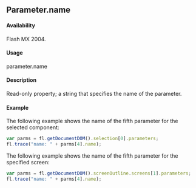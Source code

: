 ## Parameter.name

#### Availability

Flash MX 2004.

#### Usage

parameter.name

#### Description

Read-only property; a string that specifies the name of the parameter.

#### Example

The following example shows the name of the fifth parameter for the selected component:

```javascript
var parms = fl.getDocumentDOM().selection[0].parameters;
fl.trace("name: " + parms[4].name);
```
The following example shows the name of the fifth parameter for the specified screen:
```javascript
var parms = fl.getDocumentDOM().screenOutline.screens[1].parameters;
fl.trace("name: " + parms[4].name);
```